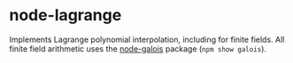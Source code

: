 node-lagrange
=============

Implements Lagrange polynomial interpolation, including for finite fields. All finite field arithmetic uses the [node-galois](https://github.com/sbisbee/node-galois) package (`npm show galois`).
